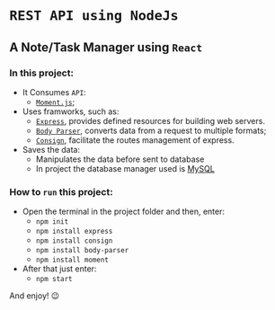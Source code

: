 # `REST API using NodeJs`

## A Note/Task Manager using `React`

### In this project:

  - It Consumes `API`:
    - [`Moment.js`](https://momentjs.com/);
  - Uses framworks, such as:
    - [`Express`](https://expressjs.com/), provides defined resources for building web servers.
    - [`Body Parser`](https://www.npmjs.com/package/body-parser), converts data from a request to multiple formats;
    - [`Consign`](https://www.npmjs.com/package/consign), facilitate the routes management of express.
  - Saves the data:
    - Manipulates the data before sent to database
    - In project the database manager used is [MySQL](https://www.mysql.com/)

### How to `run` this project:
  - Open the terminal in the project folder and then, enter:
    - `npm init`
    - `npm install express`
    - `npm install consign`
    - `npm install body-parser`
    - `npm install moment`
  - After that just enter:
    - `npm start`
 
And enjoy! 😉